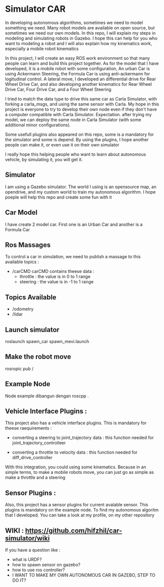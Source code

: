 # Simulator CAR

In developing autonomous algorithms, sometimes we need to model something we need. Many robot models are available on open source, but sometimes we need our own models. In this repo, I will explain my steps in modeling and simulating robots in Gazebo. I hope this can help for you who want to modeling a robot and I will also explain how my kinematics work, especially a mobile robot kinematics

In this project, I will create an easy ROS work environment so that many people can learn and build this project together. As for the model that I have developed, it is a mobile robot with some configuration, An urban Car is using Ackermann Steering, the Formula Car is using anti-ackermann for logitudinal control. A lateral move, I developed an differential drive for Rear Wheel Drive Car, and also developing another kinematics for Rear Wheel Drive Car, Four Drive Car, and a Four Wheel Steering

I tried to match the data type to drive this same car as Carla Simulator, with forking a carla_msgs, and using the same sensor with Carla. My hope in this project is everyone to try to develop their own node even if they don't have a computer compatible with Carla Simulator. Expectation. after trying my model, we can deploy the same node in Carla Simulator (with some additional minor configurations).

Some usefull plugins also appeared on this repo, some is a mandatory for the simulator and some is depend. By using the plugins, I hope another people can make it, or even use it on their own simulator

I really hope this helping people who want to learn about autonomous vehicle, by simulating it, you will get it.

## Simulator
I am using a Gazebo simulator. The world I using is an opensource map, an opendrive, and my custom world to train my autonomous algorithm. I hope poeple will help this repo and create some fun with it

## Car Model
I have create 2 model car. First one is an Urban Car and another is a Formula Car

## Ros Massages
To control a car in simulation, we need to publish a massage to this available topics :
  - /carCMD
    carCMD contains theese data :
      - throttle : the value is in 0 to 1 range
      - steering : the value is in -1 to 1 range
        
## Topics Available
- /odometry
- /lidar

## Launch simulator
roslaunch spawn_car spawn_mevi.launch

## Make the robot move 
rosropic pub /

## Example Node
Node example dibangun dengan roscpp . 

## Vehicle Interface Plugins :
  This project also has a vehicle interface plugins. This is mandatory for theese raequirements :
  
  - converting a steering to joint_trajectory data : this function needed for joint_trajectory_controlleer
    
  - converting a throttle to velocity data : this function needed for diff_drive_controller

  With this integration, you could using some kinematics. Because in an simple terms, to make a mobile robots move, you can just go as simple as make a throttle and a steering
  
## Sensor Plugins : 
  Also, this project has a sensor plugins for current avalable sensor. This plugins is mandatory on the example node. To find my autonomous algoritm that I developed. You can take a look at my profile, on my other repository
  
## WIKI : https://github.com/hifzhil/car-simulator/wiki
If you have a question like :
- what is URDF?
- how to spawn sensor on gazebo?
- how to use ros controller?
- I WANT TO MAKE MY OWN AUTONOMOUS CAR IN GAZEBO, STEP TO DO IT?
